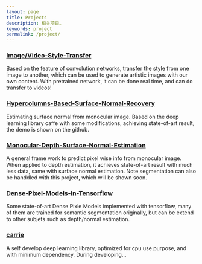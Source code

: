 ```yaml
---
layout: page
title: Projects
description: 相关项目。
keywords: project
permalink: /project/
---
```


### [Image/Video-Style-Transfer](https://github.com/JiangQH/Style-Transfer-In-Tensorflow)
Based on the feature of convolution networks, transfer the style from one image to another, which can be used to generate artistic images with our own content. With pretrained network, it can be done real time, and can do transfer to videos!   

### [Hypercolumns-Based-Surface-Normal-Recovery](https://github.com/JiangQH/Hypercolumns-Based-Surface-Normal-Recovery)
Estimating surface normal from monocular image. Based on the deep learning library caffe with some modifications, achieving state-of-art result, the demo is shown on the github.   


### [Monocular-Depth-Surface-Normal-Estimation](https://github.com/JiangQH/Monocular-Depth-Surface-Normal-Estimation)
A general frame work to predict pixel wise info from monocular image. When applied to depth estimation, it achieves state-of-art result with much less data, same with surface normal estimation. Note segmentation can also be handdled with this project, which will be shown soon.   

### [Dense-Pixel-Models-In-Tensorflow](https://github.com/JiangQH/Dense-Pixel-Models-In-Tensorflow)
Some state-of-art Dense Pixle Models implemented with tensorflow, many of them are trained for semantic segmentation originally, but can be extend to other subjets such as depth/normal estimation.  

### [carrie](https://github.com/JiangQH/carrie)
A self develop deep learning library, optimized for cpu use purpose, and with minimum dependency. During developing...  

